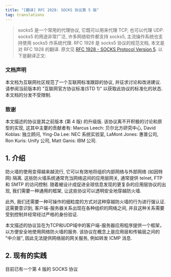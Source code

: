 ```yaml
---
title: "[翻译] RFC 1928: SOCKS 协议第 5 版"
tag: translations
---
```

> socks5 是一个常用的代理协议, 它既可以用来代理 TCP, 也可以代理 UDP. socks5 的用途非常广泛, 许多网络软件都支持 socks5, 主流操作系统也支持使用 socks5 作系统代理. RFC 1928 是 socks5 协议的规范文档, 本文是对 RFC 1928 的翻译. 原文见 [RFC 1928 - SOCKS Protocol Version 5](https://tools.ietf.org/html/rfc1928). 以下是翻译正文:

### 文档声明

本文档为互联网社区规范了一个互联网标准跟踪的协议, 并征求讨论和改进建议. 请参阅当前版本的 "互联网官方协议标准(STD 1)" 以获取此协议的标准化的状态. 本文档的分发不受限制.

### 致谢

本文描述的协议是其之前版本 (第 4 版) 的升级版. 该协议离不开积极的讨论和原型的实现, 这其中主要的贡献者有: Marcus Leech: 贝尔北方研究中心, David Koblas: 独立顾问, Ying-Da Lee: NEC 系统实验室, LaMont Jones: 惠普公司, Ron Kuris: Unify 公司, Matt Ganis: IBM 公司.

## 1. 介绍

防火墙的使用变得越来越流行, 它可以有效地将组织内部网络与外部网络 (如因特网) 隔离. 这些防火墙系统通常充当网络这间的应用层网关, 通常提供 telnet, FTP 和 SMTP 的访问控制. 随着被设计成促进全球信息发现的更复杂的应用层协议的出现, 我们需要一种通用的框架, 让这些协议可以透明安全地穿越防火墙.

此外, 我们还需要一种可操作的细粒度的方式对这种穿越防火墙的行为进行强认证. 这需要意识到, 客户端-服务器关系出现在各种组织的网络之间, 并且这种关系需要受到控制并经常经过严格的身份验证.

本文描述的协议旨在为TCP和UDP域中的客户端-服务器应用程序提供一个框架，以方便安全地使用网络防火墙的服务. 该协议在概念上是应用层和传输层之间的 "中介层", 因此无法提供网络层的网关服务, 例如转发 ICMP 消息.

## 2. 现有的实践

目前已有一个第 4 版的 SOCKS 协议

